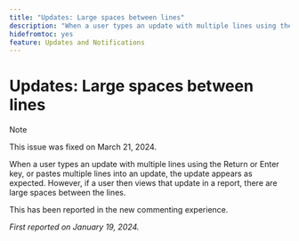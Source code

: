 ```yaml
---
title: "Updates: Large spaces between lines"
description: "When a user types an update with multiple lines using the Return or Enter key, or pastes multiple lines into an update, the update appears as expected. However, if a user then views that update in a report, there are large spaces between the lines."
hidefromtoc: yes
feature: Updates and Notifications
---
```


# Updates: Large spaces between lines

>[!NOTE]
>
>This issue was fixed on March 21, 2024.

When a user types an update with multiple lines using the Return or Enter key, or pastes multiple lines into an update, the update appears as expected. However, if a user then views that update in a report, there are large spaces between the lines.

This has been reported in the new commenting experience.

_First reported on January 19, 2024._
